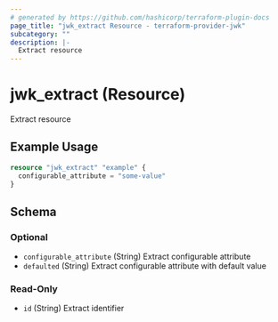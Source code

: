 ```yaml
---
# generated by https://github.com/hashicorp/terraform-plugin-docs
page_title: "jwk_extract Resource - terraform-provider-jwk"
subcategory: ""
description: |-
  Extract resource
---
```


# jwk_extract (Resource)

Extract resource

## Example Usage

```terraform
resource "jwk_extract" "example" {
  configurable_attribute = "some-value"
}
```

<!-- schema generated by tfplugindocs -->
## Schema

### Optional

- `configurable_attribute` (String) Extract configurable attribute
- `defaulted` (String) Extract configurable attribute with default value

### Read-Only

- `id` (String) Extract identifier
